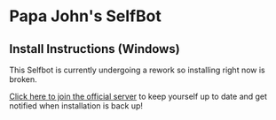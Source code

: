 # Papa John's SelfBot

## Install Instructions (Windows)

This Selfbot is currently undergoing a rework so installing right now is broken.

[Click here to join the official server](https://discord.gg/zz9KTka) to keep yourself up to date and get notified when installation is back up!